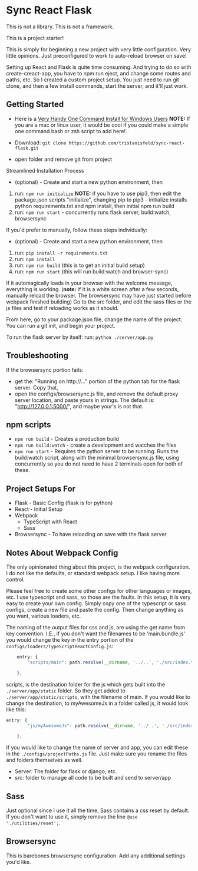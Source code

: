 # Sync React Flask
This is not a library. This is not a framework.

This is a project starter!

This is simply for beginning a new project with very little configuration.
Very little opinions. Just preconfigured to work to auto-reload browser on save!

Setting up React and Flask is quite time consuming. And trying to do so with create-creact-app, you have to npm run eject, and change some routes and paths, etc. So I created a custom project setup. You just need to run git clone, and then a few install commands, start the server, and it'll just work.


## Getting Started

- Here is a [Very Handy One Command Install for Windows Users](./docs/installation/powershellScripts.md)
**NOTE:** If you are a mac or linux user, it would be cool if you could make a simple one command bash or zsh script to add here!

- Download: `git clone https://github.com/tristanisfeld/sync-react-flask.git`
- open folder and remove git from project

Streamlined Installation Process
* (optional) - Create and start a new python environment, then
1. run: `npm run initialize` **NOTE:** if you have to use pip3, then edit the package.json scripts "initialize", changing pip to pip3 - initialize installs python requirements.txt and npm install, then initial npm run build
2. run: `npm run start` - concurrently runs flask server, build:watch, browsersync



If you'd prefer to manually, follow these steps individually:
* (optional) - Create and start a new python environment, then
1. run: `pip install -r requirements.txt`
2. run: `npm install`
3. run: `npm run build` (this is to get an initial build setup)
4. run: `npm run start` (this will run build:watch and browser-sync)


  
If it automagically loads in your browser with the welcome message, everything is working. (**note:** if it is a white screen after a few seconds, manually reload the browser. The browsersync may have just started before webpack finished building)
Go to the src folder, and edit the sass files or the js files and test if reloading works as it should.

From here, go to your package.json file, change the name of the project.
You can run a git init, and begin your project.

To run the flask server by itself:
run: `python ./server/app.py`


## Troubleshooting
If the browsersync portion fails:
- get the: "Running on http://..." portion of the python tab for the flask server. Copy that,
- open the configs/browsersync.js file, and remove the default proxy server location, and paste yours in strings.
The default is: "http://127.0.0.1:5000/", and maybe your's is not that.


## npm scripts
- `npm run build` - Creates a production build
- `npm run build:watch` - create a development and watches the files
- `npm run start` - Requires the python server to be running. Runs the build:watch script, along with the minimal browsersync.js file, using concurrently so you do not need to have 2 terminals open for both of these. 

## Project Setups For
- Flask - Basic Config (flask is for python)
- React - Initial Setup
- Webpack
  - TypeScript with React
  - Sass
- Browsersync - To have reloading on save with the flask server


## Notes About Webpack Config
The only opinionated thing about this project, is the webpack configuration. I do not like the defaults, or standard webpack setup. I like having more control.

Please feel free to create some other configs for other languages or images, etc. I use typescript and sass, so those are the faults. In this setup, it is very easy to create your own config. Simply copy one of the typescript or sass configs, create a new file and paste the config. Then change anything as you want, various loaders, etc.

The naming of the output files for css and js, are using the get name from key convention. I.E., if you don't want the filenames to be 'main.bundle.js' you would change the key in the entry portion of the `configs/loaders/TypeScriptReactConfig.js`:

```Javascript
    entry: {
        "scripts/main": path.resolve(__dirname, '../..', './src/index.tsx')

    },
```

scripts, is the destination folder for the js which gets built into the `./server/app/static` folder. So they get added to `./server/app/static/scripts`, with the filename of main. If you would like to change the destination, to myAwesomeJs in a folder called js, it would look like this:

```Javascript
entry: {
        "js/myAwesomeJs": path.resolve(__dirname, '../..', './src/index.tsx')

    },
```


If you would like to change the name of server and app, you can edit these in the `./configs/projectPaths.js` file. Just make sure you rename the files and folders themselves as well.


- Server: The folder for flask or django, etc.
- src: folder to manage all code to be built and send to server/app

## Sass
Just optional since I use it all the time, Sass contains a css reset by default. If you don't want to use it, simply remove the line `@use './utilities/reset';`.


## Browsersync
This is barebones  browsersync configuration. Add any additional settings you'd like.

